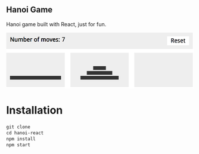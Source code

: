 Hanoi Game
-----
Hanoi game built with React, just for fun.

<img src="/public/screenshot.png" width="600px">


# Installation
```
git clone
cd hanoi-react
npm install
npm start
```

